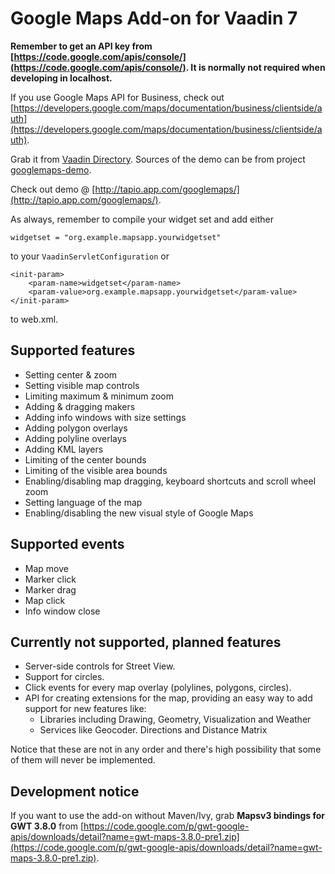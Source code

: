 # Google Maps Add-on for Vaadin 7

**Remember to get an API key from [https://code.google.com/apis/console/](https://code.google.com/apis/console/). It is normally not required when developing in localhost.**

If you use Google Maps API for Business, check out [https://developers.google.com/maps/documentation/business/clientside/auth](https://developers.google.com/maps/documentation/business/clientside/auth).

Grab it from [Vaadin Directory](https://vaadin.com/directory#addon/googlemaps-add-on:vaadin). Sources of the demo can be from project [googlemaps-demo](https://github.com/tjkaal/GoogleMapsVaadin7/tree/master/googlemaps-demo).

Check out demo @ [http://tapio.app.com/googlemaps/](http://tapio.app.com/googlemaps/). 

As always, remember to compile your widget set and add either 

    widgetset = "org.example.mapsapp.yourwidgetset"

to your `VaadinServletConfiguration` or

	<init-param>
		<param-name>widgetset</param-name>
		<param-value>org.example.mapsapp.yourwidgetset</param-value>
	</init-param>

to web.xml.

## Supported features ##

- Setting center & zoom
- Setting visible map controls
- Limiting maximum & minimum zoom
- Adding & dragging makers
- Adding info windows with size settings
- Adding polygon overlays
- Adding polyline overlays
- Adding KML layers
- Limiting of the center bounds
- Limiting of the visible area bounds
- Enabling/disabling map dragging, keyboard shortcuts and scroll wheel zoom
- Setting language of the map
- Enabling/disabling the new visual style of Google Maps

## Supported events ##
- Map move
- Marker click
- Marker drag
- Map click
- Info window close

## Currently not supported, planned features ##
- Server-side controls for Street View.
- Support for circles.
- Click events for every map overlay (polylines, polygons, circles).
- API for creating extensions for the map, providing an easy way to add support for new features like:
	- Libraries including Drawing, Geometry, Visualization and Weather
	- Services like Geocoder. Directions and Distance Matrix

Notice that these are not in any order and there's high possibility that some of them will never be implemented.

## Development notice ##

If you want to use the add-on without Maven/Ivy, grab **Mapsv3 bindings for GWT 3.8.0** from [https://code.google.com/p/gwt-google-apis/downloads/detail?name=gwt-maps-3.8.0-pre1.zip](https://code.google.com/p/gwt-google-apis/downloads/detail?name=gwt-maps-3.8.0-pre1.zip).
